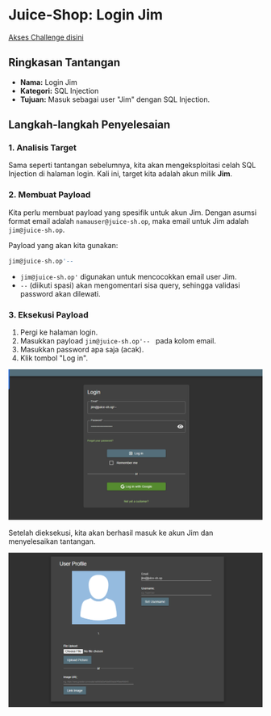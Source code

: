 # Juice-Shop: Login Jim

[Akses Challenge disini](https://juice-shop.herokuapp.com/#/score-board?categories=Injection&showDisabledChallenges=false)

## Ringkasan Tantangan
- **Nama:** Login Jim
- **Kategori:** SQL Injection
- **Tujuan:** Masuk sebagai user "Jim" dengan SQL Injection.

## Langkah-langkah Penyelesaian

### 1. Analisis Target
Sama seperti tantangan sebelumnya, kita akan mengeksploitasi celah SQL Injection di halaman login. Kali ini, target kita adalah akun milik **Jim**.

### 2. Membuat Payload
Kita perlu membuat payload yang spesifik untuk akun Jim. Dengan asumsi format email adalah `namauser@juice-sh.op`, maka email untuk Jim adalah `jim@juice-sh.op`.

Payload yang akan kita gunakan:
```sql
jim@juice-sh.op'--
```
- `jim@juice-sh.op'` digunakan untuk mencocokkan email user Jim.
- `--` (diikuti spasi) akan mengomentari sisa query, sehingga validasi password akan dilewati.

### 3. Eksekusi Payload
1. Pergi ke halaman login.
2. Masukkan payload `jim@juice-sh.op'-- ` pada kolom email.
3. Masukkan password apa saja (acak).
4. Klik tombol "Log in".

![Image 1](https://github.com/bielnzar/Kelas-KWA-2025/blob/main/week2-injection/kelas/images/login-jim/1.png)

Setelah dieksekusi, kita akan berhasil masuk ke akun Jim dan menyelesaikan tantangan.

![Image 2](https://github.com/bielnzar/Kelas-KWA-2025/blob/main/week2-injection/kelas/images/login-jim/2.png)